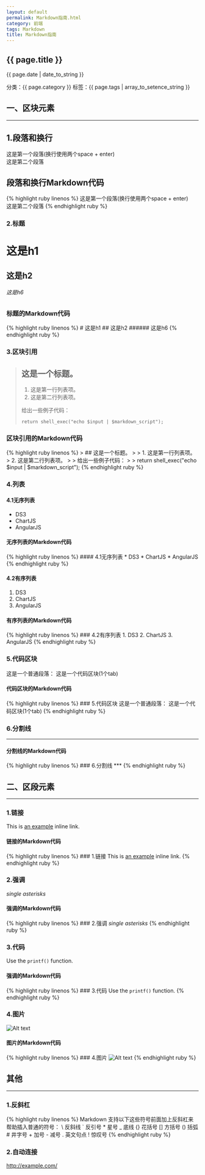 ```yaml
---
layout: default
permalink: Markdown指南.html
category: 前端
tags: Markdown
title: Markdown指南
---
```


<h2>{{ page.title }}</h2>
<p>{{ page.date | date_to_string }} </p>
<p>分类：{{ page.category }} 标签：{{ page.tags | array_to_setence_string }}</p>

## 一、区块元素
***

## 1.段落和换行
这是第一个段落(换行使用两个space + enter)  
这是第二个段落

## 段落和换行Markdown代码
{% highlight ruby linenos %}
	这是第一个段落(换行使用两个space + enter)  
	这是第二个段落
{% endhighlight ruby %}

### 2.标题

# 这是h1  
## 这是h2  
###### 这是h6

### 标题的Markdown代码
{% highlight ruby linenos %}
	# 这是h1
	## 这是h2
	###### 这是h6
{% endhighlight ruby %}

### 3.区块引用
> ## 这是一个标题。
> 
> 1.   这是第一行列表项。
> 2.   这是第二行列表项。
> 
> 给出一些例子代码：
> 
>     return shell_exec("echo $input | $markdown_script");

### 区块引用的Markdown代码
{% highlight ruby linenos %}
	> ## 这是一个标题。
	> 
	> 1.   这是第一行列表项。
	> 2.   这是第二行列表项。
	> 
	> 给出一些例子代码：
	> 
	>     return shell_exec("echo $input | $markdown_script");
{% endhighlight ruby %}

### 4.列表

#### 4.1无序列表
* DS3
* ChartJS
* AngularJS

#### 无序列表的Markdown代码
{% highlight ruby linenos %}
	#### 4.1无序列表
	* DS3
	* ChartJS
	* AngularJS
{% endhighlight ruby %}

#### 4.2有序列表
1. DS3
2. ChartJS
3. AngularJS

#### 有序列表的Markdown代码
{% highlight ruby linenos %}
	### 4.2有序列表
	1. DS3
	2. ChartJS
	3. AngularJS
{% endhighlight ruby %}

### 5.代码区块
这是一个普通段落：
	这是一个代码区块(1个tab)

#### 代码区块的Markdown代码
{% highlight ruby linenos %}
	### 5.代码区块
	这是一个普通段落：
		这是一个代码区块(1个tab)
{% endhighlight ruby %}

### 6.分割线
***

#### 分割线的Markdown代码
{% highlight ruby linenos %}
	### 6.分割线
	***
{% endhighlight ruby %}

## 二、区段元素
***

### 1.链接
This is [an example](http://example.com/ "Title") inline link.

#### 链接的Markdown代码
{% highlight ruby linenos %}
	### 1.链接
	This is [an example](http://example.com/ "Title") inline link.
{% endhighlight ruby %}

### 2.强调
*single asterisks*

#### 强调的Markdown代码
{% highlight ruby linenos %}
	### 2.强调
	*single asterisks*
{% endhighlight ruby %}

### 3.代码
Use the `printf()` function.

#### 强调的Markdown代码
{% highlight ruby linenos %}
	### 3.代码
	Use the `printf()` function.
{% endhighlight ruby %}

### 4.图片
![Alt text](/path/to/img.jpg "Optional title")

#### 图片的Markdown代码
{% highlight ruby linenos %}
	### 4.图片
	![Alt text](/path/to/img.jpg "Optional title")
{% endhighlight ruby %}

## 其他
***

### 1.反斜杠
{% highlight ruby linenos %}
	Markdown 支持以下这些符号前面加上反斜杠来帮助插入普通的符号：
	\   反斜线
	`   反引号
	*   星号
	_   底线
	{}  花括号
	[]  方括号
	()  括弧
	#   井字号
	+   加号
	-   减号
	.   英文句点
	!   惊叹号
{% endhighlight ruby %}

### 2.自动连接
<http://example.com/>


